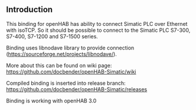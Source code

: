 ## Introduction

This binding for openHAB has ability to connect Simatic PLC over Ethernet with isoTCP. So it should be possible to connect to the Simatic PLC S7-300, S7-400, S7-1200 and S7-1500 series.  

Binding uses libnodave library to provide connection (https://sourceforge.net/projects/libnodave/).

More about this can be found on wiki page: https://github.com/docbender/openHAB-Simatic/wiki

Compiled binding is inserted into release branch: https://github.com/docbender/openHAB-Simatic/releases

Binding is working with openHAB 3.0
